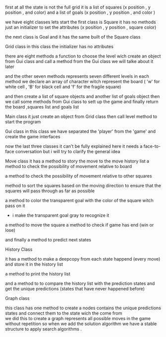 first at all the state is not the full grid it is a list of squares (x position , y position , and color) and a list of goals (x position , y position , and color ) 

we have eight classes lets start 
the first class is Square it has no methods just an initializer to set the attributes (x position , y position , square color)

the next class is Goal and it has the same built of the Square class 

Grid class 
in this class the initializer has no attributes

there are eight methods
a function to choose the level wich create an object from Gui class and call a method from the Gui class we will talke about it later

and the other seven methods represents seven different levels in each method we declare an array of character witch represent the board ( 'w' for white cell , 'B' for black cell and 'f' for the fragile square) 

and then create a list of square objects and another list of goals object
then we call some methods from Gui class to sett up  the game and finally return the board ,squares list and goals list

Main class 
it just create an object from Grid class then call level method to start the program

Gui class 
in this class we have separated the 'player' from the 'game' and create the game interfaces 

now the last three classes it can't be fully explained here it needs a face-to-face conversation but i will try to clarify the general idea

Move class 
it has a method to story the move to the move history list 
a method to check the possibility of movement relative to board

a method to check the possibility of movement relative to other squares

method to sort the squares based on the moving direction to ensure that the squares will pass through as far as possible

a method to color the transparent goal with the color of the square witch pass on it 

* i make the transparent goal gray to recognize it 

a method to move the square 
a method to check if game has end (win or lose)

and finally a method to predict next states


History Class 

it has a method to make a deepcopy from each state happend (every move) and store it in the history list 

a method to print the history list 

and a method to to compare the history list with the prediction states and get the unique predictions (states that have never happened before) 

Graph class 

this class has one method to create a nodes contains the unique predictions states and connect them to the state wich the come from  
we did this to create a graph represents all possible moves in the game without repetition so when we add the solution algorithm we have a stable structure to apply search algorithms .
